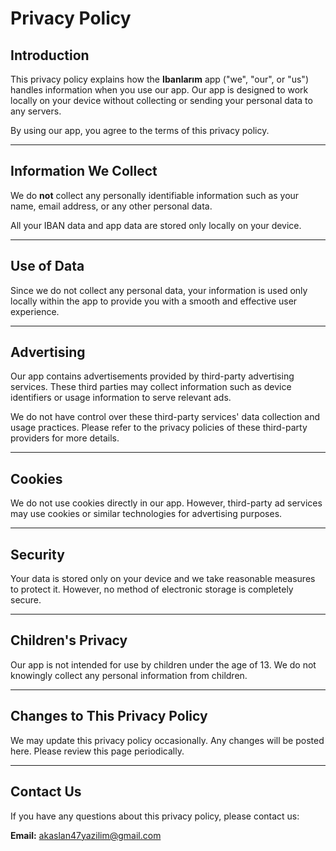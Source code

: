 # Privacy Policy

## Introduction

This privacy policy explains how the **Ibanlarım** app ("we", "our", or "us") handles information when you use our app. Our app is designed to work locally on your device without collecting or sending your personal data to any servers.

By using our app, you agree to the terms of this privacy policy.

---

## Information We Collect

We do **not** collect any personally identifiable information such as your name, email address, or any other personal data.

All your IBAN data and app data are stored only locally on your device.

---

## Use of Data

Since we do not collect any personal data, your information is used only locally within the app to provide you with a smooth and effective user experience.

---

## Advertising

Our app contains advertisements provided by third-party advertising services. These third parties may collect information such as device identifiers or usage information to serve relevant ads.

We do not have control over these third-party services' data collection and usage practices. Please refer to the privacy policies of these third-party providers for more details.

---

## Cookies

We do not use cookies directly in our app. However, third-party ad services may use cookies or similar technologies for advertising purposes.

---

## Security

Your data is stored only on your device and we take reasonable measures to protect it. However, no method of electronic storage is completely secure.

---

## Children's Privacy

Our app is not intended for use by children under the age of 13. We do not knowingly collect any personal information from children.

---

## Changes to This Privacy Policy

We may update this privacy policy occasionally. Any changes will be posted here. Please review this page periodically.

---

## Contact Us

If you have any questions about this privacy policy, please contact us:

**Email:** akaslan47yazilim@gmail.com

